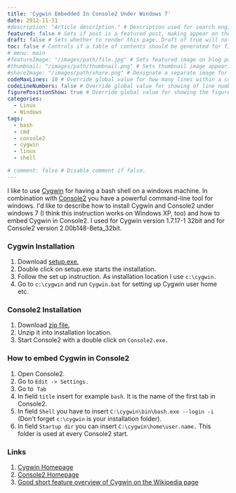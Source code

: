 ```yaml
---
title: 'Cygwin Embedded In Console2 Under Windows 7'
date: 2012-11-11
#description: "Article description." # Description used for search engine.
featured: false # Sets if post is a featured post, making appear on the home page side bar.
draft: false # Sets whether to render this page. Draft of true will not be rendered.
toc: false # Controls if a table of contents should be generated for first-level links automatically.
# menu: main
#featureImage: "/images/path/file.jpg" # Sets featured image on blog post.
#thumbnail: "/images/path/thumbnail.png" # Sets thumbnail image appearing inside card on homepage.
#shareImage: "/images/path/share.png" # Designate a separate image for social media sharing.
codeMaxLines: 10 # Override global value for how many lines within a code block before auto-collapsing.
codeLineNumbers: false # Override global value for showing of line numbers within code block.
figurePositionShow: true # Override global value for showing the figure label.
categories:
  - Linux
  - Windows
tags:
  - bash
  - cmd
  - console2
  - cygwin
  - linux
  - shell

# comment: false # Disable comment if false.
---
```


I like to use [Cygwin](http://www.cygwin.com/) for having a bash shell on a windows machine. In combination with [Console2](http://sourceforge.net/projects/console/) you have a powerful command-line tool for windows. I'd like to describe how to install Cygwin and Console2 under windows 7 (I think this instruction works on Windows XP, too) and how to embed Cygwin in Console2. I used for Cygwin version 1.7.17-1 32bit and for Console2 version 2.00b148-Beta_32bit.

### Cygwin Installation

1.  Download [setup.exe.](http://cygwin.com/setup.exe)
2.  Double click on setup.exe starts the installation.
3.  Follow the set up instruction. As installation location I use `c:\cygwin.`
4.  Go to `c:\cygwin` and run `Cygwin.bat` for setting up Cygwin user home etc.

### Console2 Installation

1.  Download [zip file.](http://sourceforge.net/projects/console/files/console-devel/2.00/Console-2.00b148-Beta_32bit.zip/download)
2.  Unzip it into installation location.
3.  Start Console2 with a double click on `Console2.exe.`

### How to embed Cygwin in Console2

1.  Open Console2.
2.  Go to `Edit -> Settings.`
3.  Go to  `Tab`
4.  In field `title` insert for example `bash`. It is the name of the first tab in Console2.
5.  In field `Shell` you have to insert `C:\cygwin\bin\bash.exe --login -i` (Don't forget `c:\cygwin` is your installation folder).
6.  In field `Startup dir` you can insert `C:\cygwin\home\user.name.` This folder is used at every Console2 start.

### Links

1.  [Cygwin Homepage](http://www.cygwin.com/)
2.  [Console2 Homepage](http://sourceforge.net/projects/console/)
3.  [Good short feature overview of Cygwin on the Wikipedia page](http://en.wikipedia.org/wiki/Cygwin)
